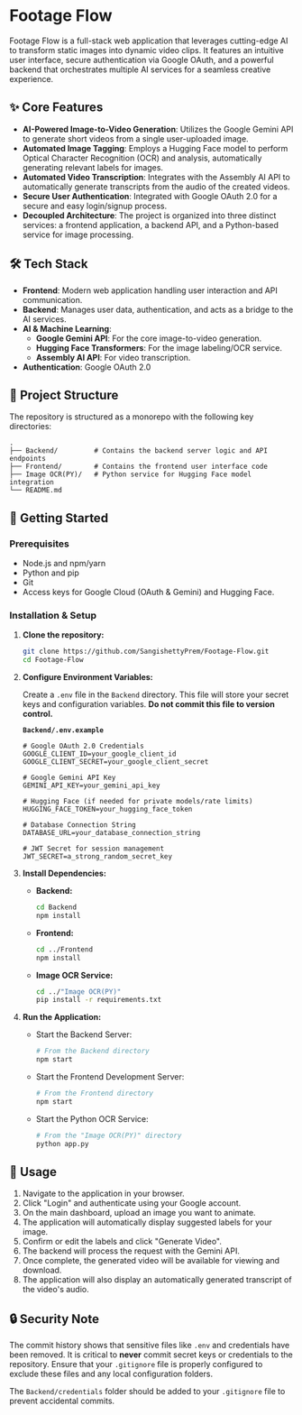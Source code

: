 # Footage Flow

Footage Flow is a full-stack web application that leverages cutting-edge AI to transform static images into dynamic video clips. It features an intuitive user interface, secure authentication via Google OAuth, and a powerful backend that orchestrates multiple AI services for a seamless creative experience.

## ✨ Core Features

-   **AI-Powered Image-to-Video Generation**: Utilizes the Google Gemini API to generate short videos from a single user-uploaded image.
-   **Automated Image Tagging**: Employs a Hugging Face model to perform Optical Character Recognition (OCR) and analysis, automatically generating relevant labels for images.
-   **Automated Video Transcription**: Integrates with the Assembly AI API to automatically generate transcripts from the audio of the created videos.
-   **Secure User Authentication**: Integrated with Google OAuth 2.0 for a secure and easy login/signup process.
-   **Decoupled Architecture**: The project is organized into three distinct services: a frontend application, a backend API, and a Python-based service for image processing.

## 🛠️ Tech Stack

-   **Frontend**: Modern web application handling user interaction and API communication.
-   **Backend**: Manages user data, authentication, and acts as a bridge to the AI services.
-   **AI & Machine Learning**:
    -   **Google Gemini API**: For the core image-to-video generation.
    -   **Hugging Face Transformers**: For the image labeling/OCR service.
    -   **Assembly AI API**: For video transcription.
-   **Authentication**: Google OAuth 2.0

## 📂 Project Structure

The repository is structured as a monorepo with the following key directories:

```
.
├── Backend/         # Contains the backend server logic and API endpoints
├── Frontend/        # Contains the frontend user interface code
├── Image OCR(PY)/   # Python service for Hugging Face model integration
└── README.md
```

## 🚀 Getting Started

### Prerequisites

-   Node.js and npm/yarn
-   Python and pip
-   Git
-   Access keys for Google Cloud (OAuth & Gemini) and Hugging Face.

### Installation & Setup

1.  **Clone the repository:**
    ```bash
    git clone https://github.com/SangishettyPrem/Footage-Flow.git
    cd Footage-Flow
    ```

2.  **Configure Environment Variables:**

    Create a `.env` file in the `Backend` directory. This file will store your secret keys and configuration variables. **Do not commit this file to version control.**

    **`Backend/.env.example`**
    ```env
    # Google OAuth 2.0 Credentials
    GOOGLE_CLIENT_ID=your_google_client_id
    GOOGLE_CLIENT_SECRET=your_google_client_secret

    # Google Gemini API Key
    GEMINI_API_KEY=your_gemini_api_key

    # Hugging Face (if needed for private models/rate limits)
    HUGGING_FACE_TOKEN=your_hugging_face_token

    # Database Connection String
    DATABASE_URL=your_database_connection_string

    # JWT Secret for session management
    JWT_SECRET=a_strong_random_secret_key
    ```

3.  **Install Dependencies:**

    -   **Backend:**
        ```bash
        cd Backend
        npm install
        ```
    -   **Frontend:**
        ```bash
        cd ../Frontend
        npm install
        ```
    -   **Image OCR Service:**
        ```bash
        cd ../"Image OCR(PY)"
        pip install -r requirements.txt
        ```

4.  **Run the Application:**

    -   Start the Backend Server:
        ```bash
        # From the Backend directory
        npm start
        ```
    -   Start the Frontend Development Server:
        ```bash
        # From the Frontend directory
        npm start
        ```
    -   Start the Python OCR Service:
        ```bash
        # From the "Image OCR(PY)" directory
        python app.py
        ```

## 📝 Usage

1.  Navigate to the application in your browser.
2.  Click "Login" and authenticate using your Google account.
3.  On the main dashboard, upload an image you want to animate.
4.  The application will automatically display suggested labels for your image.
5.  Confirm or edit the labels and click "Generate Video".
6.  The backend will process the request with the Gemini API.
7.  Once complete, the generated video will be available for viewing and download.
8.  The application will also display an automatically generated transcript of the video's audio.

## 🔒 Security Note

The commit history shows that sensitive files like `.env` and credentials have been removed. It is critical to **never** commit secret keys or credentials to the repository. Ensure that your `.gitignore` file is properly configured to exclude these files and any local configuration folders.

The `Backend/credentials` folder should be added to your `.gitignore` file to prevent accidental commits.